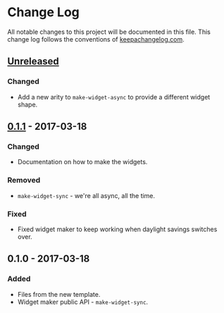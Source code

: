 # Change Log
All notable changes to this project will be documented in this file. This change log follows the conventions of [keepachangelog.com](http://keepachangelog.com/).

## [Unreleased]
### Changed
- Add a new arity to `make-widget-async` to provide a different widget shape.

## [0.1.1] - 2017-03-18
### Changed
- Documentation on how to make the widgets.

### Removed
- `make-widget-sync` - we're all async, all the time.

### Fixed
- Fixed widget maker to keep working when daylight savings switches over.

## 0.1.0 - 2017-03-18
### Added
- Files from the new template.
- Widget maker public API - `make-widget-sync`.

[Unreleased]: https://github.com/your-name/clojure_todos/compare/0.1.1...HEAD
[0.1.1]: https://github.com/your-name/clojure_todos/compare/0.1.0...0.1.1
